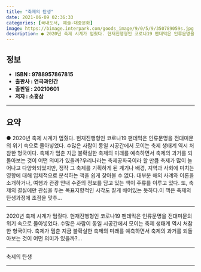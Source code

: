 ```yaml
---
title: "축제의 탄생"
date: 2021-06-09 02:36:33
categories: [국내도서, 예술-대중문화]
image: https://bimage.interpark.com/goods_image/9/0/5/9/350789059s.jpg
description: ● 2020년 축제 시계가 멈췄다. 현재진행형인 코로나19 팬데믹은 인류문명을 전대미문의 위기 속으로 몰아넣었다. 수많은 사람이 동일 시공간에서 모이는 축제 생태계 역시 처참한 형국이다. 축제가 멈춘 지금 불확실한 축제의 미래를 예측하면서 축제의 과거를 되돌아보는 것이 어떤 의미가 있
---
```


## **정보**

- **ISBN : 9788957867815**
- **출판사 : 연극과인간**
- **출판일 : 20210601**
- **저자 : 소홍삼**

------



## **요약**

●  2020년 축제 시계가 멈췄다. 현재진행형인 코로나19 팬데믹은 인류문명을 전대미문의 위기 속으로 몰아넣었다. 수많은 사람이 동일 시공간에서 모이는 축제 생태계 역시 처참한 형국이다. 축제가 멈춘 지금 불확실한 축제의 미래를 예측하면서 축제의 과거를 되돌아보는 것이 어떤 의미가 있을까?우리나라는 축제공화국이라 할 만큼 축제가 많이 늘어나고 다양화되었지만, 정작 그 축제를 기획하게 된 계기나 배경, 지역과 사회에 미치는 영향에 대해 입체적으로 분석하는 책을 쉽게 찾아볼 수 없다. 대부분 해외 사례와 이론을 소개하거나, 여행과 관광 안내 수준의 정보를 담고 있는 책이 주류를 이루고 있다. 또, 축제의 결실에만 관심을 두는 목표지향적인 시각도 짙게 배어있는 듯하다.이 책은 축제의 탄생과정에 초점을 맞추...

------

2020년 축제 시계가 멈췄다.
현재진행형인 코로나19 팬데믹은 인류문명을 전대미문의 위기 속으로 몰아넣었다. 수많은 사람이 동일 시공간에서 모이는 축제 생태계 역시 처참한 형국이다. 축제가 멈춘 지금 불확실한 축제의 미래를 예측하면서 축제의 과거를 되돌아보는 것이 어떤 의미가 있을까?... 

------


축제의 탄생 

------


